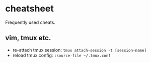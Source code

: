 # cheatsheet
Frequently used cheats.

## vim, tmux etc.
* re-attach tmux session: `tmux attach-session -t [session-name]`
* reload tmux config: `:source-file ~/.tmux.conf`
